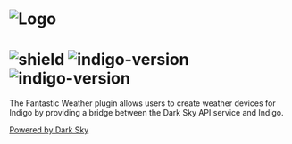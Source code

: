 # ![Logo](https://github.com/DaveL17/Fantastic-Weather/wiki/img/img_fantastic_weather.png)
# ![shield](https://img.shields.io/github/release/DaveL17/Fantastic-Weather.svg) ![indigo-version](https://img.shields.io/badge/Indigo-7.0+-blueviolet.svg) ![indigo-version](https://img.shields.io/badge/Python-2.7-darkgreen.svg)

The Fantastic Weather plugin allows users to create weather devices for Indigo by 
providing a bridge between the Dark Sky API service and Indigo.

[Powered by Dark Sky](https://darksky.net/poweredby/)


